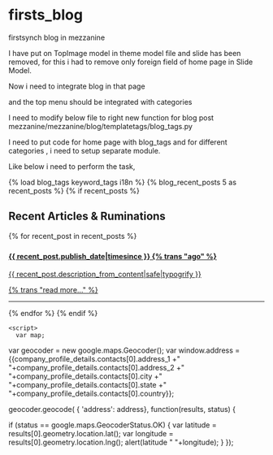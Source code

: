 # firsts_blog
firstsynch blog in mezzanine



I have put on TopImage model in theme model file and slide has been removed, for this 
i had to remove only foreign field of home page in Slide Model.




Now i need to integrate blog in that page 

and the top menu should be integrated with categories




I need to modify below file to right new function for blog post
mezzanine/mezzanine/blog/templatetags/blog_tags.py

I need to put code for home page with blog_tags and 
for different categories , i need to setup separate module.


Like below i need to perform the task,

<div><!-- Recent Posts -->
{% load blog_tags keyword_tags i18n %}
{% blog_recent_posts 5 as recent_posts %}
{% if recent_posts %}
<h2>Recent Articles <span class="amp">&amp;</span> Ruminations</h2>
{% for recent_post in recent_posts %}
<h3><a href="{{ recent_post.get_absolute_url }}"
{{ recent_post.title }}</a></h3>
<h4>{{ recent_post.publish_date|timesince }} {% trans "ago" %}</h4>
<div class="recent-summary">
{{ recent_post.description_from_content|safe|typogrify }}

<a href="{{ recent_post.get_absolute_url }}" class="label
label-inverse">{% trans "read more&hellip;" %}</a>
<hr>
</div><!-- /recent-summary -->
{% endfor %}
{% endif %}
</div><!-- /Recent Posts -->



<script type="text/javascript" src="http://maps.google.com/maps/api/js?sensor=false"></script>

    <script>
      var map;

var geocoder = new google.maps.Geocoder();
var window.address = {{company_profile_details.contacts[0].address_1
              +" "+company_profile_details.contacts[0].address_2
              +" "+company_profile_details.contacts[0].city
              +" "+company_profile_details.contacts[0].state
              +" "+company_profile_details.contacts[0].country}};


geocoder.geocode( { 'address': address}, function(results, status) {

  if (status == google.maps.GeocoderStatus.OK) {
    var latitude = results[0].geometry.location.lat();
    var longitude = results[0].geometry.location.lng();
    alert(latitude " "+longitude);
  } 
});
